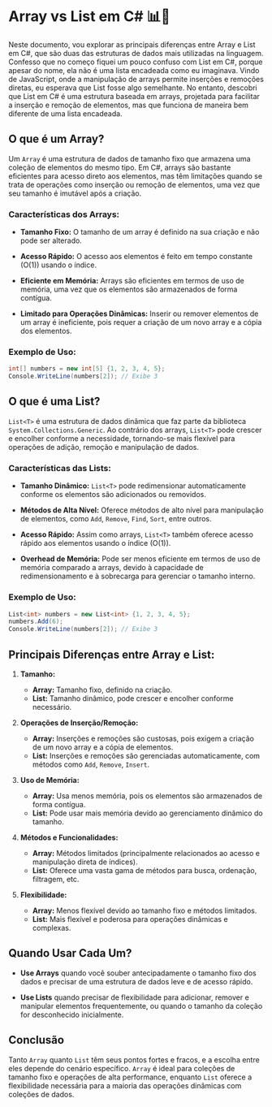 ﻿# Array vs List em C# 📊📝

Neste documento, vou explorar as principais diferenças entre Array e List em C#, que são duas das estruturas de dados mais utilizadas na linguagem. Confesso que no começo fiquei um pouco confuso com List em C#, porque apesar do nome, ela não é uma lista encadeada como eu imaginava. Vindo de JavaScript, onde a manipulação de arrays permite inserções e remoções diretas, eu esperava que List fosse algo semelhante. No entanto, descobri que List em C# é uma estrutura baseada em arrays, projetada para facilitar a inserção e remoção de elementos, mas que funciona de maneira bem diferente de uma lista encadeada.

## O que é um Array?

Um `Array` é uma estrutura de dados de tamanho fixo que armazena uma coleção de elementos do mesmo tipo. Em C#, arrays são bastante eficientes para acesso direto aos elementos, mas têm limitações quando se trata de operações como inserção ou remoção de elementos, uma vez que seu tamanho é imutável após a criação.

### Características dos Arrays:
- **Tamanho Fixo:** O tamanho de um array é definido na sua criação e não pode ser alterado.


- **Acesso Rápido:** O acesso aos elementos é feito em tempo constante (O(1)) usando o índice.


- **Eficiente em Memória:** Arrays são eficientes em termos de uso de memória, uma vez que os elementos são armazenados de forma contígua.


- **Limitado para Operações Dinâmicas:** Inserir ou remover elementos de um array é ineficiente, pois requer a criação de um novo array e a cópia dos elementos.

### Exemplo de Uso:
```csharp
int[] numbers = new int[5] {1, 2, 3, 4, 5};
Console.WriteLine(numbers[2]); // Exibe 3
```

## O que é uma List?

`List<T>` é uma estrutura de dados dinâmica que faz parte da biblioteca `System.Collections.Generic`. Ao contrário dos arrays, `List<T>` pode crescer e encolher conforme a necessidade, tornando-se mais flexível para operações de adição, remoção e manipulação de dados.

### Características das Lists:
- **Tamanho Dinâmico:** `List<T>` pode redimensionar automaticamente conforme os elementos são adicionados ou removidos.


- **Métodos de Alta Nível:** Oferece métodos de alto nível para manipulação de elementos, como `Add`, `Remove`, `Find`, `Sort`, entre outros.


- **Acesso Rápido:** Assim como arrays, `List<T>` também oferece acesso rápido aos elementos usando o índice (O(1)).


- **Overhead de Memória:** Pode ser menos eficiente em termos de uso de memória comparado a arrays, devido à capacidade de redimensionamento e à sobrecarga para gerenciar o tamanho interno.

### Exemplo de Uso:
```csharp
List<int> numbers = new List<int> {1, 2, 3, 4, 5};
numbers.Add(6);
Console.WriteLine(numbers[2]); // Exibe 3
```

## Principais Diferenças entre Array e List:

1. **Tamanho:**
    - **Array:** Tamanho fixo, definido na criação.
    - **List:** Tamanho dinâmico, pode crescer e encolher conforme necessário.


2. **Operações de Inserção/Remoção:**
    - **Array:** Inserções e remoções são custosas, pois exigem a criação de um novo array e a cópia de elementos.
    - **List:** Inserções e remoções são gerenciadas automaticamente, com métodos como `Add`, `Remove`, `Insert`.


3. **Uso de Memória:**
    - **Array:** Usa menos memória, pois os elementos são armazenados de forma contígua.
    - **List:** Pode usar mais memória devido ao gerenciamento dinâmico do tamanho.


4. **Métodos e Funcionalidades:**
    - **Array:** Métodos limitados (principalmente relacionados ao acesso e manipulação direta de índices).
    - **List:** Oferece uma vasta gama de métodos para busca, ordenação, filtragem, etc.


5. **Flexibilidade:**
    - **Array:** Menos flexível devido ao tamanho fixo e métodos limitados.
    - **List:** Mais flexível e poderosa para operações dinâmicas e complexas.

## Quando Usar Cada Um?

- **Use Arrays** quando você souber antecipadamente o tamanho fixo dos dados e precisar de uma estrutura de dados leve e de acesso rápido.


- **Use Lists** quando precisar de flexibilidade para adicionar, remover e manipular elementos frequentemente, ou quando o tamanho da coleção for desconhecido inicialmente.

## Conclusão

Tanto `Array` quanto `List` têm seus pontos fortes e fracos, e a escolha entre eles depende do cenário específico. `Array` é ideal para coleções de tamanho fixo e operações de alta performance, enquanto `List` oferece a flexibilidade necessária para a maioria das operações dinâmicas com coleções de dados.
